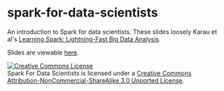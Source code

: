 # spark-for-data-scientists
An introduction to Spark for data scientists. These slides loosely Karau et al's [Learning Spark: Lightning-Fast Big Data Analysis](http://shop.oreilly.com/product/0636920028512.do). 

Slides are viewable [here](http://cem3394.github.io/scala-for-data-scientists).

<a rel="license" href="http://creativecommons.org/licenses/by-nc-sa/3.0/deed.en_US"><img alt="Creative Commons License" style="border-width:0" src="http://i.creativecommons.org/l/by-nc-sa/3.0/88x31.png" /></a><br /><span xmlns:dct="http://purl.org/dc/terms/" property="dct:title">Spark For Data Scientists</span> is licensed under a <a rel="license" href="http://creativecommons.org/licenses/by-nc-sa/3.0/deed.en_US">Creative Commons Attribution-NonCommercial-ShareAlike 3.0 Unported License</a>.
